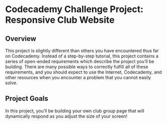 # Codecademy Challenge Project: Responsive Club Website #


## Overview ##
This project is slightly different than others you have encountered thus far on Codecademy. Instead of a step-by-step tutorial, this project contains a series of open-ended requirements which describe the project you’ll be building. There are many possible ways to correctly fulfill all of these requirements, and you should expect to use the Internet, Codecademy, and other resources when you encounter a problem that you cannot easily solve. ​

## Project Goals ##
In this project, you’ll be building your own club group page that will dynamically respond as you adjust the size of your screen! ​
